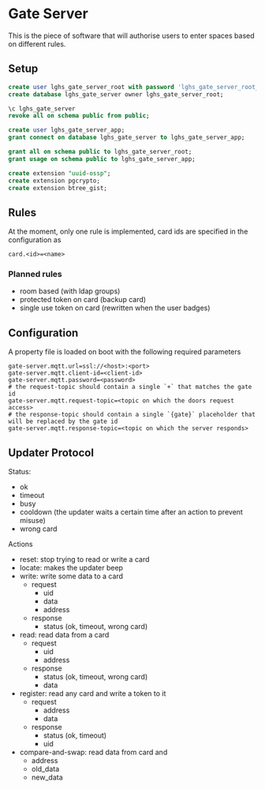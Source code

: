 # Gate Server

This is the piece of software that will authorise users to enter spaces based on different rules.


## Setup

```sql
create user lghs_gate_server_root with password 'lghs_gate_server_root_password'; -- change it really
create database lghs_gate_server owner lghs_gate_server_root;

\c lghs_gate_server
revoke all on schema public from public;

create user lghs_gate_server_app;
grant connect on database lghs_gate_server to lghs_gate_server_app;

grant all on schema public to lghs_gate_server_root;
grant usage on schema public to lghs_gate_server_app;

create extension "uuid-ossp";
create extension pgcrypto;
create extension btree_gist;
```

## Rules

At the moment, only one rule is implemented, card ids are specified in the configuration as

```properties
card.<id>=<name>
```

### Planned rules

* room based (with ldap groups)
* protected token on card (backup card)
* single use token on card (rewritten when the user badges)

## Configuration

A property file is loaded on boot with the following required parameters

```properties
gate-server.mqtt.url=ssl://<host>:<port>
gate-server.mqtt.client-id=<client-id>
gate-server.mqtt.password=<password>
# the request-topic should contain a single `+` that matches the gate id
gate-server.mqtt.request-topic=<topic on which the doors request access>
# the response-topic should contain a single `{gate}` placeholder that will be replaced by the gate id
gate-server.mqtt.response-topic=<topic on which the server responds>
```


## Updater Protocol

Status:
  * ok
  * timeout
  * busy
  * cooldown (the updater waits a
   certain time after an action to prevent misuse)
  * wrong card
  
Actions

* reset: stop trying to read or write a card
* locate: makes the updater beep
* write: write some data to a card
  * request
    * uid
    * data
    * address
  * response
    * status (ok, timeout, wrong card)
* read: read data from a card
  * request
    * uid
    * address
  * response
    * status (ok, timeout, wrong card)
    * data 
* register: read any card and write a token to it
  * request
    * address
    * data
  * response
    * status (ok, timeout)
    * uid
* compare-and-swap: read data from card and
  * address
  * old_data
  * new_data
